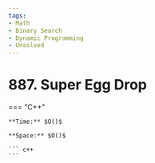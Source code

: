 ```yaml
---
tags:
- Math
- Binary Search
- Dynamic Programming
- Unsolved
---
```



# 887. Super Egg Drop

=== "C++"

    **Time:** $O()$

    **Space:** $O()$

    ``` c++
    ```